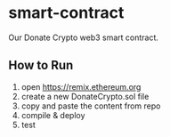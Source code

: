 # smart-contract

Our Donate Crypto web3 smart contract.

## How to Run

1. open https://remix.ethereum.org
2. create a new DonateCrypto.sol file
3. copy and paste the content from repo
4. compile & deploy
5. test
